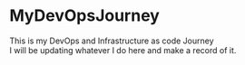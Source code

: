# MyDevOpsJourney
This is my DevOps and Infrastructure as code Journey<br>
I will be updating whatever I do here and make a record of it.